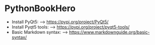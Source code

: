 # PythonBookHero
- Install PyQt5: --> https://pypi.org/project/PyQt5/
- Install Pyqt5 tools: --> https://pypi.org/project/pyqt5-tools/
- Basic Markdown syntax: --> https://www.markdownguide.org/basic-syntax/
